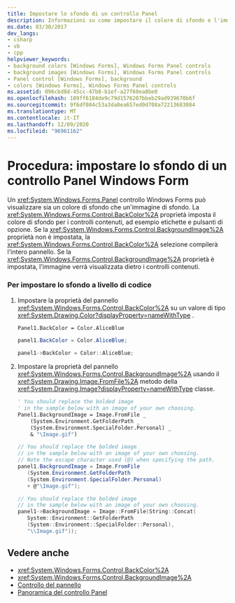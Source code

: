 ```yaml
---
title: Impostare lo sfondo di un controllo Panel
description: Informazioni su come impostare il colore di sfondo e l'immagine di sfondo di un pannello di Windows Forms usando la finestra di progettazione.
ms.date: 03/30/2017
dev_langs:
- csharp
- vb
- cpp
helpviewer_keywords:
- background colors [Windows Forms], Windows Forms Panel controls
- background images [Windows Forms], Windows Forms Panel controls
- Panel control [Windows Forms], background
- colors [Windows Forms], Windows Forms Panel controls
ms.assetid: 096cbd8d-45cc-47b8-b1ef-a27f60ea8be0
ms.openlocfilehash: 109ff6184de9c79d1576207bbeb29ad939670b6f
ms.sourcegitcommit: 9f6df084c53a3da0ea657ed0d708a72213683084
ms.translationtype: MT
ms.contentlocale: it-IT
ms.lasthandoff: 12/09/2020
ms.locfileid: "96961162"
---
```

# <a name="how-to-set-the-background-of-a-windows-forms-panel"></a>Procedura: impostare lo sfondo di un controllo Panel Windows Form
Un <xref:System.Windows.Forms.Panel> controllo Windows Forms può visualizzare sia un colore di sfondo che un'immagine di sfondo. La <xref:System.Windows.Forms.Control.BackColor%2A> proprietà imposta il colore di sfondo per i controlli contenuti, ad esempio etichette e pulsanti di opzione. Se la <xref:System.Windows.Forms.Control.BackgroundImage%2A> proprietà non è impostata, la <xref:System.Windows.Forms.Control.BackColor%2A> selezione compilerà l'intero pannello. Se la <xref:System.Windows.Forms.Control.BackgroundImage%2A> proprietà è impostata, l'immagine verrà visualizzata dietro i controlli contenuti.  
  
### <a name="to-set-the-background-programmatically"></a>Per impostare lo sfondo a livello di codice  
  
1. Impostare la proprietà del pannello <xref:System.Windows.Forms.Control.BackColor%2A> su un valore di tipo <xref:System.Drawing.Color?displayProperty=nameWithType> .  
  
    ```vb  
    Panel1.BackColor = Color.AliceBlue  
    ```  
  
    ```csharp  
    panel1.BackColor = Color.AliceBlue;  
    ```  
  
    ```cpp  
    panel1->BackColor = Color::AliceBlue;  
    ```  
  
2. Impostare la proprietà del pannello <xref:System.Windows.Forms.Control.BackgroundImage%2A> usando il <xref:System.Drawing.Image.FromFile%2A> metodo della <xref:System.Drawing.Image?displayProperty=nameWithType> classe.  
  
    ```vb  
    ' You should replace the bolded image
    ' in the sample below with an image of your own choosing.  
    Panel1.BackgroundImage = Image.FromFile _  
        (System.Environment.GetFolderPath _  
        (System.Environment.SpecialFolder.Personal) _  
        & "\Image.gif")  
    ```  
  
    ```csharp  
    // You should replace the bolded image
    // in the sample below with an image of your own choosing.  
    // Note the escape character used (@) when specifying the path.  
    panel1.BackgroundImage = Image.FromFile  
       (System.Environment.GetFolderPath  
       (System.Environment.SpecialFolder.Personal)  
       + @"\Image.gif");  
    ```  
  
    ```cpp  
    // You should replace the bolded image
    // in the sample below with an image of your own choosing.  
    panel1->BackgroundImage = Image::FromFile(String::Concat(  
       System::Environment::GetFolderPath  
       (System::Environment::SpecialFolder::Personal),  
       "\\Image.gif"));  
    ```  
  
## <a name="see-also"></a>Vedere anche

- <xref:System.Windows.Forms.Control.BackColor%2A>
- <xref:System.Windows.Forms.Control.BackgroundImage%2A>
- [Controllo del pannello](panel-control-windows-forms.md)
- [Panoramica del controllo Panel](panel-control-overview-windows-forms.md)
